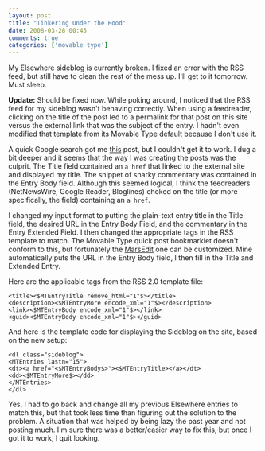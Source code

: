 ```yaml
---
layout: post  
title: "Tinkering Under the Hood"  
date: 2008-03-28 00:45  
comments: true  
categories: ['movable type']  
---
```


My Elsewhere sideblog is currently broken. I fixed an error with the RSS feed, but still have to clean the rest of the mess up. I'll get to it tomorrow. Must sleep.

**Update:** Should be fixed now. While poking around, I noticed that the RSS feed for my sideblog wasn't behaving correctly. When using a feedreader, clicking on the title of the post led to a permalink for that post on this site versus the external link that was the subject of the entry. I hadn't even modified that template from its Movable Type default because I don't use it. 

A quick Google search got me [this][1] post, but I couldn't get it to work. I dug a bit deeper and it seems that the way I was creating the posts was the culprit. The Title field contained an `a href` that linked to the external site and displayed my title. The snippet of snarky commentary was contained in the Entry Body field. Although this seemed logical, I think the feedreaders (NetNewsWire, Google Reader, Bloglines) choked on the title (or more specifically, the <link> field) containing an `a href`. 

I changed my input format to putting the plain-text entry title in the Title field, the desired URL in the Entry Body Field, and the commentary in the Entry Extended Field. I then changed the appropriate tags in the RSS template to match. The Movable Type quick post bookmarklet doesn't conform to this, but fortunately the [MarsEdit][2] one can be customized. Mine automatically puts the URL in the Entry Body field, I then fill in the Title and Extended Entry.

Here are the applicable tags from the RSS 2.0 template file:
    
    <title><$MTEntryTitle remove_html="1"$></title>
    <description><$MTEntryMore encode_xml="1"$></description>
    <link><$MTEntryBody encode_xml="1"$></link>
    <guid><$MTEntryBody encode_xml="1"$></guid>
    

And here is the template code for displaying the Sideblog on the site, based on the new setup:
    
    <dl class="sideblog">
    <MTEntries lastn="15">
    <dt><a href="<$MTEntryBody$>"><$MTEntryTitle></a></dt>
    <dd><$MTEntryMore$></dd>
    </MTEntries>
    </dl>
    

Yes, I had to go back and change all my previous Elsewhere entries to match this, but that took less time than figuring out the solution to the problem. A situation that was helped by being lazy the past year and not posting much. I'm sure there was a better/easier way to fix this, but once I got it to work, I quit looking.

[1]: http://blog.movalog.com/a/sideblog-rss/
[2]: http://www.red-sweater.com/marsedit/
